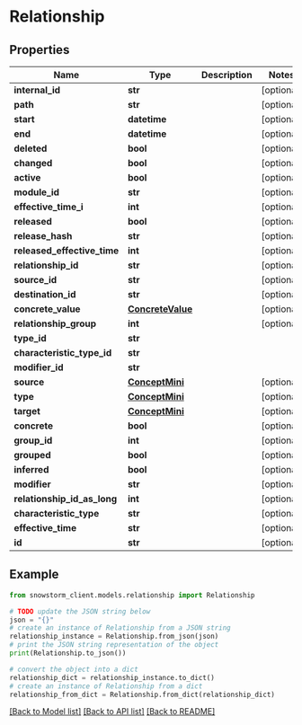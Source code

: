 # Relationship


## Properties

Name | Type | Description | Notes
------------ | ------------- | ------------- | -------------
**internal_id** | **str** |  | [optional] 
**path** | **str** |  | [optional] 
**start** | **datetime** |  | [optional] 
**end** | **datetime** |  | [optional] 
**deleted** | **bool** |  | [optional] 
**changed** | **bool** |  | [optional] 
**active** | **bool** |  | [optional] 
**module_id** | **str** |  | [optional] 
**effective_time_i** | **int** |  | [optional] 
**released** | **bool** |  | [optional] 
**release_hash** | **str** |  | [optional] 
**released_effective_time** | **int** |  | [optional] 
**relationship_id** | **str** |  | [optional] 
**source_id** | **str** |  | [optional] 
**destination_id** | **str** |  | [optional] 
**concrete_value** | [**ConcreteValue**](ConcreteValue.md) |  | [optional] 
**relationship_group** | **int** |  | [optional] 
**type_id** | **str** |  | 
**characteristic_type_id** | **str** |  | 
**modifier_id** | **str** |  | 
**source** | [**ConceptMini**](ConceptMini.md) |  | [optional] 
**type** | [**ConceptMini**](ConceptMini.md) |  | [optional] 
**target** | [**ConceptMini**](ConceptMini.md) |  | [optional] 
**concrete** | **bool** |  | [optional] 
**group_id** | **int** |  | [optional] 
**grouped** | **bool** |  | [optional] 
**inferred** | **bool** |  | [optional] 
**modifier** | **str** |  | [optional] 
**relationship_id_as_long** | **int** |  | [optional] 
**characteristic_type** | **str** |  | [optional] 
**effective_time** | **str** |  | [optional] 
**id** | **str** |  | [optional] 

## Example

```python
from snowstorm_client.models.relationship import Relationship

# TODO update the JSON string below
json = "{}"
# create an instance of Relationship from a JSON string
relationship_instance = Relationship.from_json(json)
# print the JSON string representation of the object
print(Relationship.to_json())

# convert the object into a dict
relationship_dict = relationship_instance.to_dict()
# create an instance of Relationship from a dict
relationship_from_dict = Relationship.from_dict(relationship_dict)
```
[[Back to Model list]](../README.md#documentation-for-models) [[Back to API list]](../README.md#documentation-for-api-endpoints) [[Back to README]](../README.md)


